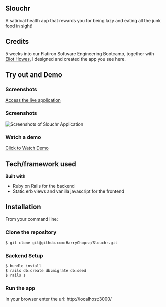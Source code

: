 ## Slouchr
A satirical health app that rewards you for being lazy and eating all the junk food in sight!

## Credits
5 weeks into our Flatiron Software Engineering Bootcamp, together with [Eliot Howes](https://github.com/eliothowes1090), I designed and created the app you see here.

## Try out and Demo

### Screenshots
[Access the live application](https://slouchr.herokuapp.com/)

### Screenshots
![Screenshots of Slouchr Application](https://media.giphy.com/media/kemcU5tVYp0djMS2k9/giphy.gif)

### Watch a demo
<a href="https://youtu.be/USJUt4Mru24" target="_blank">Click to Watch Demo</a>

## Tech/framework used
<b>Built with</b>
- Ruby on Rails for the backend
- Static erb views and vanilla javascript for the frontend

## Installation
From your command line:

### Clone the repository
```bash
$ git clone git@github.com:HarryChopra/Slouchr.git
```

### Backend Setup
```bash
$ bundle install
$ rails db:create db:migrate db:seed
$ rails s
```

### Run the app
In your browser enter the url: http://localhost:3000/
